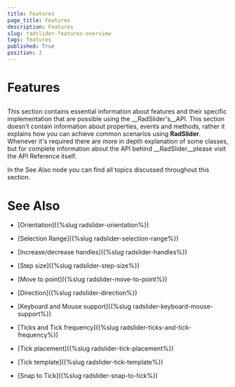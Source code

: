 ```yaml
---
title: Features
page_title: Features
description: Features
slug: radslider-features-overview
tags: features
published: True
position: 2
---
```


# Features



## 

This section contains essential information about features and their specific implementation that are possible using the __RadSlider's__API. This section doesn't contain information about properties, events and methods, rather it explains how you can achieve common scenarios using __RadSlider__. Whenever it's required there are more in depth explanation of some classes, but for complete information about the API behind __RadSlider__please visit the API Reference itself.
				

In the See Also node you can find all topics discussed throughout this section.

# See Also

 * [Orientation]({%slug radslider-orientation%})

 * [Selection Range]({%slug radslider-selection-range%})

 * [Increase/decrease handles]({%slug radslider-handles%})

 * [Step size]({%slug radslider-step-size%})

 * [Move to point]({%slug radslider-move-to-point%})

 * [Direction]({%slug radslider-direction%})

 * [Keyboard and Mouse support]({%slug radslider-keyboard-mouse-support%})

 * [Ticks and Tick frequency]({%slug radslider-ticks-and-tick-frequency%})

 * [Tick placement]({%slug radslider-tick-placement%})

 * [Tick template]({%slug radslider-tick-template%})

 * [Snap to Tick]({%slug radslider-snap-to-tick%})
